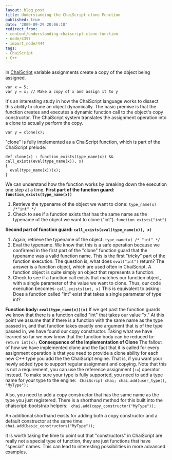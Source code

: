 ```yaml
---
layout: blog_post
title: Understanding the ChaiScript clone Function
published: true
date: '2009-09-29 20:06:18'
redirect_from:
- content/understanding-chaiscript-clone-function
- node/4397
- import_node/444
tags:
- ChaiScript
- C++
---
```


In [ChaiScript](http://www.chaiscript.com) variable assignments create a copy of the object being assigned.

    var x = 5;
    var y = x; // Make a copy of x and assign it to y

It's an interesting study in how the ChaiScript language works to dissect this ability to clone an object dynamically. The basic premise is that the function creates and executes a dynamic function call to the object's copy constructor. The ChaiScript system translates the assignment operation into a clone to actually perform the copy.

    var y = clone(x);

"clone" is fully implemented as a ChaiScript function, which is part of the ChaiScript prelude:

    def clone(x) : function_exists(type_name(x)) && call_exists(eval(type_name(x)), x)  
    { 
      eval(type_name(x))(x); 
    } 

We can understand how the function works by breaking down the execution one step at a time. **First part of the function guard: `function_exists(type_name(x))`**

1.  Retrieve the typename of the object we want to clone: `type_name(x) /*"int" */`
2.  Check to see if a function exists that has the same name as the typename of the object we want to clone ("int"). `function_exists("int")`

**Second part of function guard: `call_exists(eval(type_name(x)), x)`**

1.  Again, retrieve the typename of the object: `type_name(x) /* "int" */`
2.  Eval the typename. We know that this is a safe operation because we confirmed in the first part of the "clone" function guard that the typename was a valid function name. This is the first "tricky" part of the function execution. The question is, what does `eval("int")` return? The answer is a function object, which are used often in ChaiScript. A function object is quite simply an object that represents a function.
3.  Check to see if a function call exists that matches our function object, with a single parameter of the value we want to clone. Thus, our code execution becomes: `call_exists(int, x)` This is equivalent to asking: Does a function called "int" exist that takes a single parameter of type int?

**Function body: `eval(type_name(x))(x)`** If we get past the function guards we know that there is a function called "int" that takes our value "x." At this point we assume that if there is a function with the same name as the type passed in, and that function takes exactly one argument that is of the type passed in, we have found our copy constructor. Taking what we have learned so far we now know that the function body can be reduced to: `return int(x);` **Consequence of the Implementation of Clone** The fallout of how we have implemented clone and the fact that it is called for every assignment operation is that you need to provide a clone ability for each new C++ type you add the the ChaiScript engine. That is, if you want your newly added type to support regular assignment and copying. Note that this is not a requirement, you can use the reference assignment (`:=`) operator instead. To make sure your type is fully supported, you need to add a type name for your type to the engine: ` ChaiScript chai; chai.add(user_type(), "MyType");`

Also, you need to add a copy constructor that has the same name as the type you just registered. There is a shorthand method for this built into the chaiscript::bootstrap helpers: ` chai.add(copy_constructor("MyType"));`

An additional shorthand exists for adding both a copy constructor and a default constructor at the same time: ` chai.add(basic_constructors("MyType"));`

It is worth taking the time to point out that "constructors" in ChaiScript are really not a special type of function, they are just functions that have "special" names. This can lead to interesting possibilities in more advanced examples.
